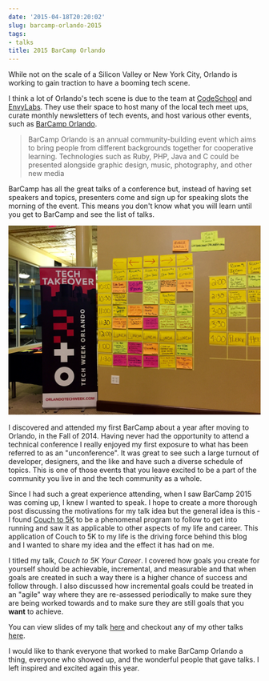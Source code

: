 ```yaml
---
date: '2015-04-18T20:20:02'
slug: barcamp-orlando-2015
tags:
- talks
title: 2015 BarCamp Orlando
---
```


While not on the scale of a Silicon Valley or New York City, Orlando is working to gain traction to have a booming tech scene.

I think a lot of Orlando's tech scene is due to the team at [CodeSchool](www.codeschool.com) and [EnvyLabs](www.envylabs.com). They use their space to host many of the local tech meet ups, curate monthly newsletters of tech events, and host various other events, such as [BarCamp Orlando](http://barcamporlando.org/).

> BarCamp Orlando is an annual community-building event which aims to bring people from different backgrounds together for cooperative learning. Technologies such as Ruby, PHP, Java and C could be presented alongside graphic design, music, photography, and other new media

BarCamp has all the great talks of a conference but, instead of having set speakers and topics, presenters come and sign up for speaking slots the morning of the event. This means you don't know what you will learn until you get to BarCamp and see the list of talks.

<img src="./talks_board.jpg"/>

I discovered and attended my first BarCamp about a year after moving to Orlando, in the Fall of 2014. Having never had the opportunity to attend a technical conference I really enjoyed my first exposure to what has been referred to as an "unconference". It was great to see such a large turnout of developer, designers, and the like and have such a diverse schedule of topics. This is one of those events that you leave excited to be a part of the community you live in and the tech community as a whole.

Since I had such a great experience attending, when I saw BarCamp 2015 was coming up, I knew I wanted to speak. I hope to create a more thorough post discussing the motivations for my talk idea but the general idea is this - I found [Couch to 5K](http://www.c25k.com/) to be a phenomenal program to follow to get into running and saw it as applicable to other aspects of my life and career. This application of Couch to 5K to my life is the driving force behind this blog and I wanted to share my idea and the effect it has had on me.

I titled my talk, *Couch to 5K Your Career*. I covered how goals you create for yourself should be achievable, incremental, and measurable and that when goals are created in such a way there is a higher chance of success and follow through. I also discussed how incremental goals could be treated in an "agile" way where they are re-assessed periodically to make sure they are being worked towards and to make sure they are still goals that you **want** to achieve.

You can view slides of my talk  <a href="https://docs.google.com/presentation/d/1hMABDuoPNcRz75Rt2dGHLhntjrFbG_XH2dHXUiJ8yV8/edit?usp=sharing" onclick="trackOutboundlink('https://docs.google.com/presentation/d/1hMABDuoPNcRz75Rt2dGHLhntjrFbG_XH2dHXUiJ8yV8/edit?usp=sharing'); return false" target="_blank">here</a> and checkout any of my other talks <a href="/talks" onclick="trackOutboundlink('/talks'); return false" target="_blank">here</a>.

I would like to thank everyone that worked to make BarCamp Orlando a thing, everyone who showed up, and the wonderful people that gave talks. I left inspired and excited again this year.
